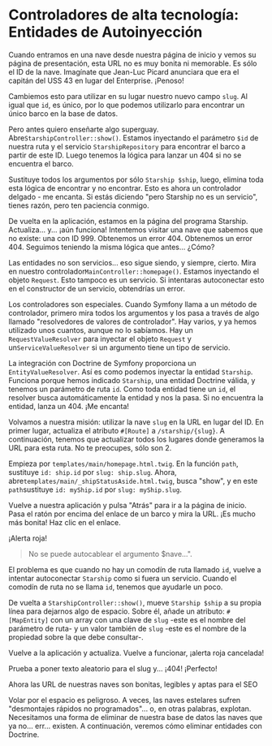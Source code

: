# Controladores de alta tecnología: Entidades de Autoinyección

Cuando entramos en una nave desde nuestra página de inicio y vemos su página de presentación, esta URL no es muy bonita ni memorable. Es sólo el ID de la nave. Imagínate que Jean-Luc Picard anunciara que era el capitán del USS 43 en lugar del Enterprise. ¡Penoso!

Cambiemos esto para utilizar en su lugar nuestro nuevo campo `slug`. Al igual que `id`, es único, por lo que podemos utilizarlo para encontrar un único barco en la base de datos.

Pero antes quiero enseñarte algo superguay. Abre`StarshipController::show()`. Estamos inyectando el parámetro `$id` de nuestra ruta y el servicio `StarshipRepository` para encontrar el barco a partir de este ID. Luego tenemos la lógica para lanzar un 404 si no se encuentra el barco.

Sustituye todos los argumentos por sólo `Starship $ship`, luego, elimina toda esta lógica de encontrar y no encontrar. Esto es ahora un controlador delgado - me encanta. Si estás diciendo "pero Starship no es un servicio", tienes razón, pero ten paciencia conmigo.

De vuelta en la aplicación, estamos en la página del programa Starship. Actualiza... y... ¡aún funciona! Intentemos visitar una nave que sabemos que no existe: una con ID 999. Obtenemos un error 404. Obtenemos un error 404. Seguimos teniendo la misma lógica que antes... ¿Cómo?

Las entidades no son servicios... eso sigue siendo, y siempre, cierto. Mira en nuestro controlador`MainController::homepage()`. Estamos inyectando el objeto `Request`. Esto tampoco es un servicio. Si intentaras autoconectar esto en el constructor de un servicio, obtendrías un error.

Los controladores son especiales. Cuando Symfony llama a un método de controlador, primero mira todos los argumentos y los pasa a través de algo llamado "resolvedores de valores de controlador". Hay varios, y ya hemos utilizado unos cuantos, aunque no lo sabíamos. Hay un `RequestValueResolver` para inyectar el objeto `Request` y un`ServiceValueResolver` si un argumento tiene un tipo de servicio.

La integración con Doctrine de Symfony proporciona un `EntityValueResolver`. Así es como podemos inyectar la entidad `Starship`. Funciona porque hemos indicado `Starship`, una entidad Doctrine válida, y tenemos un parámetro de ruta `id`. Como toda entidad tiene un `id`, el resolver busca automáticamente la entidad y nos la pasa. Si no encuentra la entidad, lanza un 404. ¡Me encanta!

Volvamos a nuestra misión: utilizar la nave `slug` en la URL en lugar del ID. En primer lugar, actualiza el atributo `#[Route]` a `/starship/{slug}`. A continuación, tenemos que actualizar todos los lugares donde generamos la URL para esta ruta. No te preocupes, sólo son 2.

Empieza por `templates/main/homepage.html.twig`. En la función `path`, sustituye `id: ship.id` por `slug: ship.slug`. Ahora, abre`templates/main/_shipStatusAside.html.twig`, busca "show", y en este `path`sustituye `id: myShip.id` por `slug: myShip.slug`.

Vuelve a nuestra aplicación y pulsa "Atrás" para ir a la página de inicio. Pasa el ratón por encima del enlace de un barco y mira la URL. ¡Es mucho más bonita! Haz clic en el enlace.

¡Alerta roja! 

> No se puede autocablear el argumento $nave...".

El problema es que cuando no hay un comodín de ruta llamado `id`, vuelve a intentar autoconectar `Starship` como si fuera un servicio. Cuando el comodín de ruta no se llama `id`, tenemos que ayudarle un poco.

De vuelta a `StarshipController::show()`, mueve `Starship $ship` a su propia línea para dejarnos algo de espacio. Sobre él, añade un atributo: `#[MapEntity]` con un array con una clave de `slug` -este es el nombre del parámetro de ruta- y un valor también de `slug` -este es el nombre de la propiedad sobre la que debe consultar-.

Vuelve a la aplicación y actualiza. Vuelve a funcionar, ¡alerta roja cancelada!

Prueba a poner texto aleatorio para el slug y... ¡404! ¡Perfecto!

Ahora las URL de nuestras naves son bonitas, legibles y aptas para el SEO

Volar por el espacio es peligroso. A veces, las naves estelares sufren "desmontajes rápidos no programados"... o, en otras palabras, explotan. Necesitamos una forma de eliminar de nuestra base de datos las naves que ya no... err... existen. A continuación, veremos cómo eliminar entidades con Doctrine.

